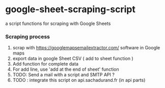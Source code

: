 # google-sheet-scraping-script
a script functions for scraping with Google Sheets

### Scraping process

1. scrap with https://googlemapsemailextractor.com/ software in Google maps
2. export data in google Sheet CSV ( add to sheet function )
3. Add function for complete data
4. For add line, use 'add at the end of sheet' function
5. TODO: Send a mail with a script and SMTP API ?
6. TODO : integrate this script on api.sachadurand.fr (in api parts) 

